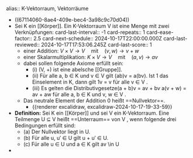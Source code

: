 alias:: K-Vektorraum, Vektorräume

- ((67114060-8ae4-409e-bec4-3a98c9c70d04))
- Sei K ein [[Körper]]. Ein K-Vektorraum V ist eine Menge mit zwei Verknüpfungen:
  card-last-interval:: -1
  card-repeats:: 1
  card-ease-factor:: 2.5
  card-next-schedule:: 2024-10-17T22:00:00.000Z
  card-last-reviewed:: 2024-10-17T17:53:06.245Z
  card-last-score:: 1
	- einer Addition: $V\times V\to V\quad\mathrm{mit}\quad(v,w) \rightarrow v+w$
	- einer Skalarmultiplikation: $K\times V\rightarrow V\quad\mathrm{mit}\quad(a,v) \rightarrow av$
	- dabei sollen folgende Axiome erfüllt sein:
		- (i) (V, +) ist eine abelsche [[Gruppe]].
		- (ii) Für alle a, b ∈ K und v ∈ V gilt (ab)v = a(bv). Ist 1 das Einselement in K, dann gilt 1v = v für alle v ∈ V .
		- (iii) Es gelten die Distributivgesetze(a + b)v = av + bv a(v + w) = av + aw für alle a, b ∈ K und v, w ∈ V .
	- Das neutrale Element der Addition 0 heißt ==Nullvektor==.
		- {{renderer excalidraw, excalidraw-2024-10-17-19-33-59}}
- **Definition:** Sei K ein [[Körper]] und sei V ein K-Vektorraum. Eine Teilmenge U ⊆ V heißt ==Unterraum== von V , wenn folgende drei Bedingungen erfüllt sind:
	- (a) Der Nullvektor liegt in U.
	- (b) Für alle u, u′ ∈ U gilt u + u′ ∈ U.
	- (c) Für alle u ∈ U und a ∈ K gilt av \in U
-